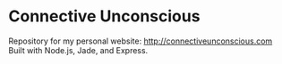 # Connective Unconscious
Repository for my personal website: http://connectiveunconscious.com  
Built with Node.js, Jade, and Express.
